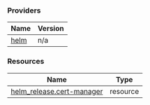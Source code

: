 <!-- BEGIN_TF_DOCS -->


### Providers

| Name | Version |
|------|---------|
| <a name="provider_helm"></a> [helm](#provider\_helm) | n/a |

### Resources

| Name | Type |
|------|------|
| [helm_release.cert-manager](https://registry.terraform.io/providers/hashicorp/helm/latest/docs/resources/release) | resource |
<!-- END_TF_DOCS -->